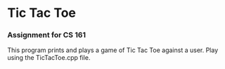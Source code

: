 # Tic Tac Toe
### Assignment for CS 161
This program prints and plays a game of Tic Tac Toe against a user. Play using the TicTacToe.cpp file.
